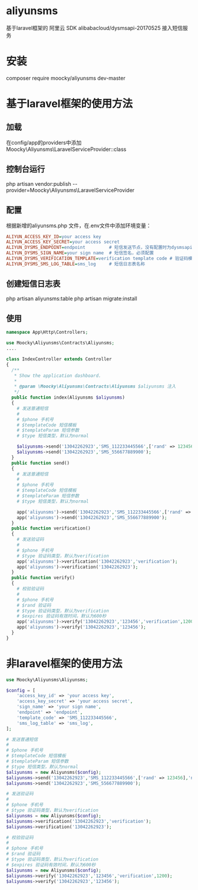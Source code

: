 # aliyunsms
基于laravel框架的 阿里云 SDK alibabacloud/dysmsapi-20170525 接入短信服务

# 安装

composer require moocky/aliyunsms dev-master

# 基于laravel框架的使用方法

## 加载
在config/app的providers中添加 Moocky\Aliyunsms\LaravelServiceProvider::class

## 控制台运行

php artisan vendor:publish --provider=Moocky\Aliyunsms\LaravelServiceProvider

## 配置
根据新增的aliyunsms.php 文件，在.env文件中添加环境变量：
```INI
ALIYUN_ACCESS_KEY_ID=your access key
ALIYUN_ACCESS_KEY_SECRET=your access secret
ALIYUN_DYSMS_ENDPOINT=endpoint         # 短信发送节点，没有配置时为dysmsapi.aliyuncs.com
ALIYUN_DYSMS_SIGN_NAME=your sign name  # 短信签名，必须配置
ALIYUN_DYSMS_VERIFICATION_TEMPLATE=verification template code # 验证码模板代码，不发送验证可不配置
ALIYUN_DYSMS_SMS_LOG_TABLE=sms_log     # 短信日志表名称
```

## 创建短信日志表
php artisan aliyunsms:table
php artisan migrate:install

## 使用
```PHP
namespace App\Http\Controllers;

use Moocky\Aliyunsms\Contracts\Aliyunsms;
....

class IndexController extends Controller
{
  /**
   * Show the application dashboard.
   * 
   * @param \Moocky\Aliyunsms\Contracts\Aliyunsms $aliyunsms 注入
   */
  public function index(Aliyunsms $aliyunsms)
  {
    # 发送普通短信
    #
    # $phone 手机号
    # $templateCode 短信模板
    # $templateParam 短信参数
    # $type 短信类型，默认为normal

    $aliyunsms->send('13042262923','SMS_112233445566',['rand' => 123456],'normal');
    $aliyunsms->send('13042262923','SMS_556677889900');
  }
  public function send()
  {
    # 发送普通短信
    #
    # $phone 手机号
    # $templateCode 短信模板
    # $templateParam 短信参数
    # $type 短信类型，默认为normal

    app('aliyunsms')->send('13042262923','SMS_112233445566',['rand' => 123456],'normal');
    app('aliyunsms')->send('13042262923','SMS_556677889900');
  }
  public function verification()
  {
    # 发送验证码
    #
    # $phone 手机号
    # $type 验证码类型，默认为verification
    app('aliyunsms')->verification('13042262923','verification');
    app('aliyunsms')->verification('13042262923');
  }
  public function verify()
  {
    # 校验验证码
    #
    # $phone 手机号
    # $rand 验证码
    # $type 验证码类型，默认为verification
    # $expires 验证码有效时间，默认为600秒
    app('aliyunsms')->verify('13042262923','123456','verification',1200);
    app('aliyunsms')->verify('13042262923','123456');
  }
}
```

# 非laravel框架的使用方法

```PHP
use Moocky\Aliyunsms\Aliyunsms;

$config = [
	'access_key_id' => 'your access key',
	'access_key_secret' => 'your access secret',
	'sign_name' => 'your sign name',
	'endpoint' => 'endpoint',
	'template_code' => 'SMS_112233445566',
	'sms_log_table' => 'sms_log',
];

# 发送普通短信
#
# $phone 手机号
# $templateCode 短信模板
# $templateParam 短信参数
# $type 短信类型，默认为normal
$aliyunsms = new Aliyunsms($config);
$aliyunsms->send('13042262923','SMS_112233445566',['rand' => 123456],'normal');
$aliyunsms->send('13042262923','SMS_556677889900');

# 发送验证码
#
# $phone 手机号
# $type 验证码类型，默认为verification
$aliyunsms = new Aliyunsms($config);
$aliyunsms->verification('13042262923','verification');
$aliyunsms->verification('13042262923');

# 校验验证码
#
# $phone 手机号
# $rand 验证码
# $type 验证码类型，默认为verification
# $expires 验证码有效时间，默认为600秒
$aliyunsms = new Aliyunsms($config);
$aliyunsms->verify('13042262923','123456','verification',1200);
$aliyunsms->verify('13042262923','123456');
```